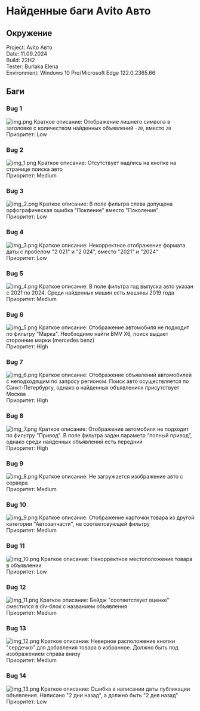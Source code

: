 # Найденные баги Аvito Авто

## Окружение
Project: Avito Авто </br>
Date: 11.09.2024</br>
Build: 22H2</br>
Tester: Burlaka Elena</br>
Environment: Windows 10 Pro/Microsoft Edge 122.0.2365.66</br>

## Баги

### Bug 1
![img.png](images%2Fimg.png)
Краткое описание: Отображение лишнего символа в заголовке 
с количеством найденных объявлений `-20`, 
вместо `20` </br>
Приоритет: Low

### Bug 2
![img_1.png](images%2Fimg_1.png)
Краткое описание: Отсутствует надпись на кнопке на странице 
поиска авто </br>
Приоритет: Medium

### Bug 3
![img_2.png](images%2Fimg_2.png)
Краткое описание: В поле фильтра слева допущена орфографическая 
ошибка  “Покление” вместо "Поколение" </br>
Приоритет: Low

### Bug 4
![img_3.png](images%2Fimg_3.png)
Краткое описание: Некорректное отображение формата даты с пробелом 
"2 021" и "2 024", вместо "2021" и "2024" </br>
Приоритет: Low

### Bug 5
![img_4.png](images%2Fimg_4.png)
Краткое описание: В поле фильтра год выпуска авто указан с 2021 по 2024. 
Среди найденных машин есть машины 2019 года </br>
Приоритет: Medium

### Bug 6
![img_5.png](images%2Fimg_5.png)
Краткое описание: Отображение автомобиля не подходит по фильтру "Марка". 
Необходимо найти BMV X6, поиск 
выдает сторонние марки (mercedes benz) </br>
Приоритет: High

### Bug 7
![img_6.png](images%2Fimg_6.png)
Краткое описание: Отображение объявлений автомобилей с неподходящим по 
запросу регионом. Поиск авто осуществляется по Санкт-Петербургу, 
однако в найденных объявлениях присутствует Москва </br>
Приоритет: High

### Bug 8
![img_7.png](images%2Fimg_7.png)
Краткое описание: Отображение автомобиля не подходит по фильтру "Привод".
В поле фильтра задан параметр “полный привод”, однако среди 
найденных объявлений есть передний </br>
Приоритет: High

### Bug 9
![img_8.png](images%2Fimg_8.png)
Краткое описание: Не загружается изображение авто с сервера </br>
Приоритет: Medium

### Bug 10
![img_9.png](images%2Fimg_9.png)
Краткое описание: Отображение карточки товара из другой категории "Автозапчасти", 
не соответсвующей фильтру </br>
Приоритет: Medium

### Bug 11
![img_10.png](images%2Fimg_10.png)
Краткое описание: Некорректное местоположение товара в объявлении </br>
Приоритет: Low

### Bug 12
![img_11.png](images%2Fimg_11.png)
Краткое описание: Бейдж "соответствует оценке" сместился в div-блок с названием
объявления </br>
Приоритет: Medium

### Bug 13
![img_12.png](images%2Fimg_12.png)
Краткое описание: Неверное расположение кнопки "сердечко" для добавления товара 
в избранное. Должно быть под изображением справа внизу </br>
Приоритет: Medium

### Bug 14
![img_13.png](images%2Fimg_13.png)
Краткое описание: Ошибка в написании даты публикации объявления. Написано 
"2 дни назад", а должно быть "2 дня назад" </br>
Приоритет: Low




